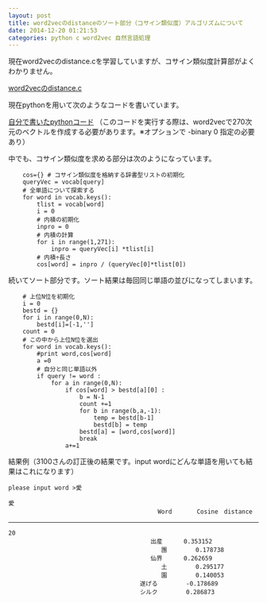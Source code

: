 ```yaml
---
layout: post
title: word2vecのdistanceのソート部分（コサイン類似度）アルゴリズムについて
date: 2014-12-20 01:21:53
categories: python c word2vec 自然言語処理
---
```

<!-- {% raw %} -->
<p>現在word2vecのdistance.cを学習していますが、コサイン類似度計算部がよくわかりません。</p>

<p><a href="https://gist.github.com/anonymous/051324db98614eaed22f" rel="nofollow">word2vecのdistance.c</a></p>

<p>現在pythonを用いて次のようなコードを書いています。</p>

<p><a href="https://gist.github.com/anonymous/1068397a74ef7bdeedf9" rel="nofollow">自分で書いたpythonコード</a>
（このコードを実行する際は、word2vecで270次元のベクトルを作成する必要があります。※オプションで -binary 0 指定の必要あり）</p>

<p>中でも、コサイン類似度を求める部分は次のようになっています。</p>

<pre><code>    cos={} # コサイン類似度を格納する辞書型リストの初期化
    queryVec = vocab[query]
    # 全単語について探索する
    for word in vocab.keys():
        tlist = vocab[word]
        i = 0
        # 内積の初期化
        inpro = 0
        # 内積の計算
        for i in range(1,271):
            inpro = queryVec[i] *tlist[i]
        # 内積÷長さ
        cos[word] = inpro / (queryVec[0]*tlist[0])
</code></pre>

<p>続いてソート部分です。ソート結果は毎回同じ単語の並びになってしまいます。</p>

<pre><code>    # 上位N位を初期化
    i = 0
    bestd = {}
    for i in range(0,N):
        bestd[i]=[-1,'']
    count = 0
    # この中から上位N位を選出
    for word in vocab.keys():
        #print word,cos[word]
        a =0
        # 自分と同じ単語以外
        if query != word :
            for a in range(0,N):
                if cos[word] &gt; bestd[a][0] :
                    b = N-1
                    count +=1
                    for b in range(b,a,-1):
                        temp = bestd[b-1]
                        bestd[b] = temp
                    bestd[a] = [word,cos[word]]
                    break
                a+=1
</code></pre>

<p>結果例（3100さんの訂正後の結果です。input wordにどんな単語を用いても結果はこれになります）</p>

<pre><code>please input word &gt;愛

愛
                                          Word       Cosine　distance
</code></pre>

<hr>

<pre><code>20
                                        出産      0.353152
                                           團        0.178738
                                        仙界      0.262659
                                           土        0.295177
                                           園        0.140053
                                     遂げる        -0.178689
                                     シルク        0.286873
</code></pre>
<!-- {% endraw %} -->
